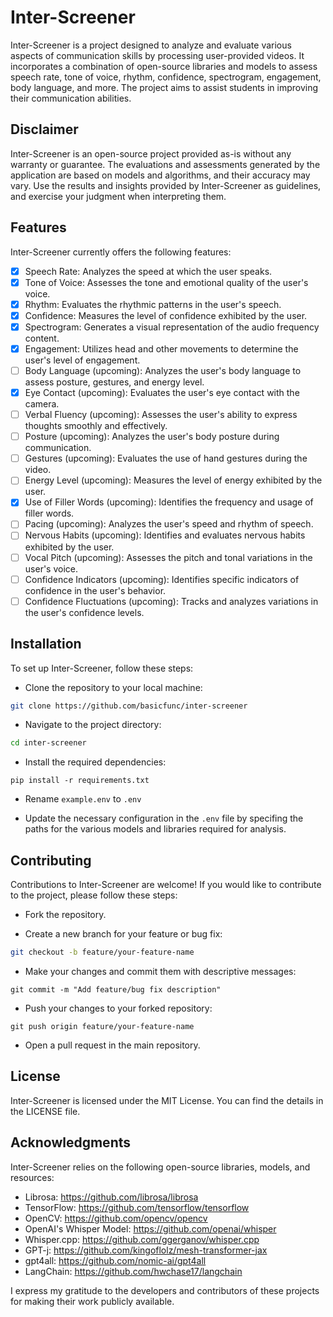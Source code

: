 # Inter-Screener

Inter-Screener is a project designed to analyze and evaluate various aspects of communication skills by processing user-provided videos. It incorporates a combination of open-source libraries and models to assess speech rate, tone of voice, rhythm, confidence, spectrogram, engagement, body language, and more. The project aims to assist students in improving their communication abilities.

## Disclaimer

Inter-Screener is an open-source project provided as-is without any warranty or guarantee. The evaluations and assessments generated by the application are based on models and algorithms, and their accuracy may vary. Use the results and insights provided by Inter-Screener as guidelines, and exercise your judgment when interpreting them.

## Features

Inter-Screener currently offers the following features:

- [x] Speech Rate: Analyzes the speed at which the user speaks.
- [x] Tone of Voice: Assesses the tone and emotional quality of the user's voice.
- [x] Rhythm: Evaluates the rhythmic patterns in the user's speech.
- [x] Confidence: Measures the level of confidence exhibited by the user.
- [x] Spectrogram: Generates a visual representation of the audio frequency content.
- [x] Engagement: Utilizes head and other movements to determine the user's level of engagement.
- [ ] Body Language (upcoming): Analyzes the user's body language to assess posture, gestures, and energy level.
- [x] Eye Contact (upcoming): Evaluates the user's eye contact with the camera.
- [ ] Verbal Fluency (upcoming): Assesses the user's ability to express thoughts smoothly and effectively.
- [ ] Posture (upcoming): Analyzes the user's body posture during communication.
- [ ] Gestures (upcoming): Evaluates the use of hand gestures during the video.
- [ ] Energy Level (upcoming): Measures the level of energy exhibited by the user.
- [x] Use of Filler Words (upcoming): Identifies the frequency and usage of filler words.
- [ ] Pacing (upcoming): Analyzes the user's speed and rhythm of speech.
- [ ] Nervous Habits (upcoming): Identifies and evaluates nervous habits exhibited by the user.
- [ ] Vocal Pitch (upcoming): Assesses the pitch and tonal variations in the user's voice.
- [ ] Confidence Indicators (upcoming): Identifies specific indicators of confidence in the user's behavior.
- [ ] Confidence Fluctuations (upcoming): Tracks and analyzes variations in the user's confidence levels.

## Installation

To set up Inter-Screener, follow these steps:

- Clone the repository to your local machine:

```bash
git clone https://github.com/basicfunc/inter-screener
```

- Navigate to the project directory:

```bash
cd inter-screener
```

- Install the required dependencies:
```
pip install -r requirements.txt
```

- Rename `example.env` to `.env`

- Update the necessary configuration in the `.env` file by specifing the paths for the various models and libraries required for analysis.

## Contributing

Contributions to Inter-Screener are welcome! If you would like to contribute to the project, please follow these steps:

- Fork the repository.

- Create a new branch for your feature or bug fix:
```bash
git checkout -b feature/your-feature-name
```

- Make your changes and commit them with descriptive messages:
```
git commit -m "Add feature/bug fix description"
```

- Push your changes to your forked repository:
```
git push origin feature/your-feature-name
```

- Open a pull request in the main repository.

## License

Inter-Screener is licensed under the MIT License. You can find the details in the LICENSE file.

## Acknowledgments

Inter-Screener relies on the following open-source libraries, models, and resources:

- Librosa: https://github.com/librosa/librosa
- TensorFlow: https://github.com/tensorflow/tensorflow
- OpenCV: https://github.com/opencv/opencv
- OpenAI's Whisper Model: https://github.com/openai/whisper
- Whisper.cpp: https://github.com/ggerganov/whisper.cpp
- GPT-j: https://github.com/kingoflolz/mesh-transformer-jax
- gpt4all: https://github.com/nomic-ai/gpt4all
- LangChain: https://github.com/hwchase17/langchain

I express my gratitude to the developers and contributors of these projects for making their work publicly available.
